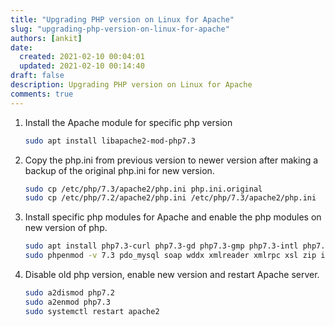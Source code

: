 ```yaml
---
title: "Upgrading PHP version on Linux for Apache"
slug: "upgrading-php-version-on-linux-for-apache"
authors: [ankit]
date: 
  created: 2021-02-10 00:04:01
  updated: 2021-02-10 00:14:40
draft: false
description: Upgrading PHP version on Linux for Apache
comments: true
---
```


1.  Install the Apache module for specific php version

    ```bash
	sudo apt install libapache2-mod-php7.3
	```
<!-- more -->
	
2.  Copy the php.ini from previous version to newer version after making
    a backup of the original php.ini for new version.

	```bash linenums="1"
	sudo cp /etc/php/7.3/apache2/php.ini php.ini.original
	sudo cp /etc/php/7.2/apache2/php.ini /etc/php/7.3/apache2/php.ini
	```

3.  Install specific php modules for Apache and enable the php modules
    on new version of php.

	```bash linenums="1"
	sudo apt install php7.3-curl php7.3-gd php7.3-gmp php7.3-intl php7.3-mbstring php7.3-simplexml php7.3-soap php7.3-wddx php7.3-xmlreader php7.3-xmlrpc php7.3-xmlwriter php7.3-xsl php7.3-zip php7.3-xml php7.3-mysql
	sudo phpenmod -v 7.3 pdo_mysql soap wddx xmlreader xmlrpc xsl zip intl gd dom curl mysqlnd gmp simplexml mysqli mbstring
	```

4.  Disable old php version, enable new version and restart Apache
    server.

	```bash linenums="1"
	sudo a2dismod php7.2
	sudo a2enmod php7.3
	sudo systemctl restart apache2
	```

